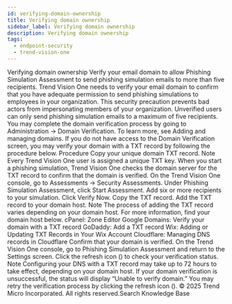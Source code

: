 ```yaml
---
id: verifying-domain-ownership
title: Verifying domain ownership
sidebar_label: Verifying domain ownership
description: Verifying domain ownership
tags:
  - endpoint-security
  - trend-vision-one
---
```


 Verifying domain ownership Verify your email domain to allow Phishing Simulation Assessment to send phishing simulation emails to more than five recipients. Trend Vision One needs to verify your email domain to confirm that you have adequate permission to send phishing simulations to employees in your organization. This security precaution prevents bad actors from impersonating members of your organization. Unverified users can only send phishing simulation emails to a maximum of five recipients. You may complete the domain verification process by going to Administration → Domain Verification. To learn more, see Adding and managing domains. If you do not have access to the Domain Verification screen, you may verify your domain with a TXT record by following the procedure below. Procedure Copy your unique domain TXT record. Note Every Trend Vision One user is assigned a unique TXT key. When you start a phishing simulation, Trend Vision One checks the domain server for the TXT record to confirm that the domain is verified. On the Trend Vision One console, go to Assessments → Security Assessments. Under Phishing Simulation Assessment, click Start Assessment. Add six or more recipients to your simulation. Click Verify Now. Copy the TXT record. Add the TXT record to your domain host. Note The process of adding the TXT record varies depending on your domain host. For more information, find your domain host below. cPanel: Zone Editor Google Domains: Verify your domain with a TXT record GoDaddy: Add a TXT record Wix: Adding or Updating TXT Records in Your Wix Account Cloudflare: Managing DNS records in Cloudflare Confirm that your domain is verified. On the Trend Vision One console, go to Phishing Simulation Assessment and return to the Settings screen. Click the refresh icon () to check your verification status. Note Configuring your DNS with a TXT record may take up to 72 hours to take effect, depending on your domain host. If your domain verification is unsuccessful, the status will display “Unable to verify domain.” You may retry the verification process by clicking the refresh icon (). © 2025 Trend Micro Incorporated. All rights reserved.Search Knowledge Base